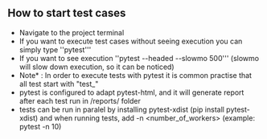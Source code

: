 ## How to start test cases

- Navigate to the project terminal
- If you want to execute test cases without seeing execution you can simply type ''pytest'''
- If you want to see execution ''pytest --headed --slowmo 500''' (slowmo will slow down execution, so it can be noticed)
- Note* : In order to execute tests with pytest it is common practise that all test start with "test_"
- pytest is configured to adapt pytest-html, and it will generate report after each test run in /reports/ folder
- tests can be run in paralel by installing pytest-xdist (pip install pytest-xdist) and when running tests, add -n <number_of_workers> (example: pytest -n 10)
